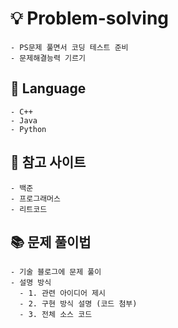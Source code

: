# 💡 Problem-solving

    - PS문제 풀면서 코딩 테스트 준비
    - 문제해결능력 기르기

## 🚩 Language

    - C++
    - Java
    - Python

## 🎫 참고 사이트

    - 백준
    - 프로그래머스
    - 리트코드

## 📚 문제 풀이법

    - 기술 블로그에 문제 풀이
    - 설명 방식
      - 1. 관련 아이디어 제시
      - 2. 구현 방식 설명 (코드 첨부)
      - 3. 전체 소스 코드
